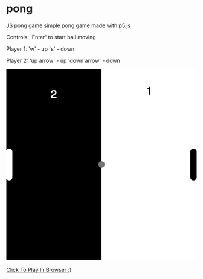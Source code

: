 # pong
JS pong game
simple pong game made with p5.js


Controls: 
'Enter' to start ball moving


Player 1: 
'w' - up
's' - down


Player 2:
'up arrow' - up
'down arrow' - down


![Alt Text](pong.gif)



[Click To Play In Browser :)](https://usmanonazim.github.io/pong/)
